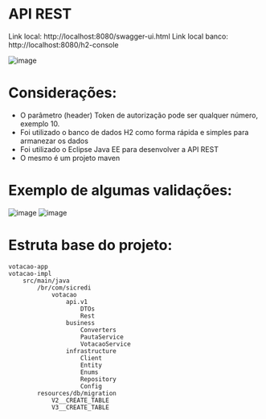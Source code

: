 #  API REST

Link local: http://localhost:8080/swagger-ui.html
Link local banco: http://localhost:8080/h2-console

![image](https://user-images.githubusercontent.com/37228699/210102680-b0faeff8-a0fb-42f2-96a9-8decea9e19b4.png)


# Considerações:

* O parâmetro (header) Token de autorização pode ser qualquer número, exemplo 10.
* Foi utilizado o banco de dados H2 como forma rápida e simples para armanezar os dados 
* Foi utilizado o Eclipse Java EE para desenvolver a API REST
* O mesmo é um projeto maven 

# Exemplo de algumas validações: 

![image](https://user-images.githubusercontent.com/37228699/210086590-7a7b1b6b-38d4-4119-8128-54ab93a6399d.png)
![image](https://user-images.githubusercontent.com/37228699/210087108-7ef10799-49d0-48dc-97ec-0490b5880537.png)


# Estruta base do projeto:

```
votacao-app
votacao-impl
	src/main/java
		/br/com/sicredi
			votacao
				api.v1
					DTOs
					Rest	
				business
					Converters
					PautaService
					VotacaoService
				infrastructure
					Client
					Entity
					Enums
					Repository
					Config
		resources/db/migration
			V2__CREATE_TABLE
			V3__CREATE_TABLE
```

